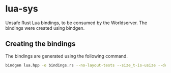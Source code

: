 # lua-sys

Unsafe Rust Lua bindings, to be consumed by the Worldserver. The bindings were created using bindgen.

## Creating the bindings

The bindings are generated using the following command.

```sh
bindgen lua.hpp -o bindings.rs --no-layout-tests --size_t-is-usize --default-macro-constant-type signed
```
